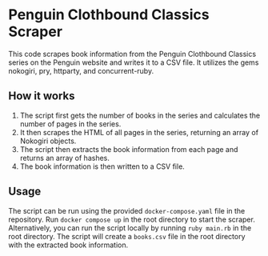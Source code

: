 # Penguin Clothbound Classics Scraper

This code scrapes book information from the Penguin Clothbound Classics series on the Penguin website and writes it to a CSV file. It utilizes the gems nokogiri, pry, httparty, and concurrent-ruby.

## How it works

1. The script first gets the number of books in the series and calculates the number of pages in the series.
2. It then scrapes the HTML of all pages in the series, returning an array of Nokogiri objects.
3. The script then extracts the book information from each page and returns an array of hashes.
4. The book information is then written to a CSV file.

## Usage

The script can be run using the provided `docker-compose.yaml` file in the repository.
Run `docker compose up` in the root directory to start the scraper.
Alternatively, you can run the script locally by running `ruby main.rb` in the root directory.
The script will create a `books.csv` file in the root directory with the extracted book information.
